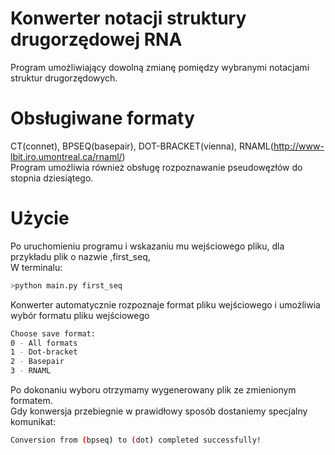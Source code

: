 # Konwerter notacji struktury drugorzędowej RNA
Program umożliwiający dowolną zmianę pomiędzy wybranymi notacjami struktur drugorzędowych. 

# Obsługiwane formaty
CT(connet), BPSEQ(basepair), DOT-BRACKET(vienna), RNAML(http://www-lbit.iro.umontreal.ca/rnaml/)<br/>
Program umożliwia również obsługę rozpoznawanie pseudowęzłów do stopnia dziesiątego.

# Użycie
Po uruchomieniu programu i wskazaniu mu wejściowego pliku, dla przykładu plik o nazwie ,first_seq,<br/>
W terminalu:
```sh
>python main.py first_seq
```
Konwerter automatycznie rozpoznaje format pliku wejściowego i umożliwia wybór formatu pliku wejściowego
```sh
Choose save format:
0 - All formats
1 - Dot-bracket
2 - Basepair
3 - RNAML
```
Po dokonaniu wyboru otrzymamy wygenerowany plik ze zmienionym formatem.<br/>
Gdy konwersja przebiegnie w prawidłowy sposób dostaniemy specjalny komunikat:
```sh
Conversion from (bpseq) to (dot) completed successfully!
```
